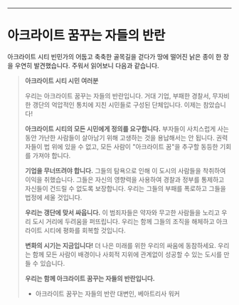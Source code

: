 
---

# 아크라이트 꿈꾸는 자들의 반란

아크라이트 시티 빈민가의 어둡고 축축한 골목길을 걷다가 땅에 떨어진 낡은 종이 한 장을 우연히 발견했습니다. 주워서 읽어보니 다음과 같습니다.

> **아크라이트 시티 시민 여러분**
>
> 우리는 아크라이트 꿈꾸는 자들의 반란입니다. 거대 기업, 부패한 경찰서, 무자비한 갱단의 억압적인 통치에 지친 시민들로 구성된 단체입니다. 이제는 참았습니다!
>
> **아크라이트 시티의 모든 시민에게 정의를 요구합니다.** 부자들이 사치스럽게 사는 동안 가난한 사람들이 살아남기 위해 고생하는 것을 용납해서는 안 됩니다. 권력자들이 법 위에 있을 수 없고, 모든 사람이 "아크라이트 꿈"을 추구할 동등한 기회를 가져야 합니다.
>
> **기업을 무너뜨려야 합니다.** 그들의 탐욕으로 인해 이 도시의 사람들을 착취하여 이익을 취했습니다. 그들은 자신의 영향력을 사용하여 경찰과 정부를 통제하고 자신들이 건드릴 수 없도록 보장합니다. 우리는 그들의 부패를 폭로하고 그들을 법정에 세울 것입니다.
>
> **우리는 갱단에 맞서 싸웁니다.** 이 범죄자들은 약자와 무고한 사람들을 노리고 우리 도시 거리에 두려움을 퍼뜨립니다. 우리는 함께 그들의 조직을 해체하고 아크라이트 시티에 평화를 회복할 것입니다.
>
> **변화의 시기는 지금입니다!** 더 나은 미래를 위한 우리의 싸움에 동참하세요. 우리는 함께 모든 사람이 배경이나 사회적 지위에 관계없이 성공할 수 있는 도시를 만들 수 있습니다.
>
> **우리는 함께 아크라이트 꿈꾸는 자들의 반란입니다.**
>
> - 아크라이트 꿈꾸는 자들의 반란 대변인, 베아트리사 워커
